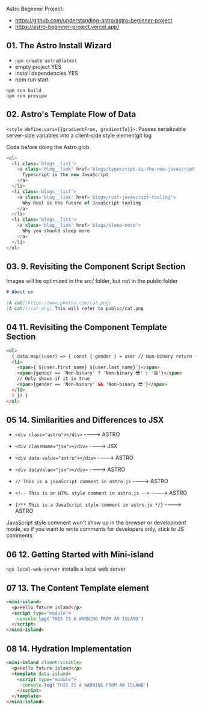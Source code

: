 Astro Beginner Project:

- https://github.com/understanding-astro/astro-beginner-project
- https://astro-beginner-project.vercel.app/

## 01. The Astro Install Wizard

- `npm create astro@latest`
- empty project YES
- Install dependencies YES
- npm run start

`npm run build`  
`npm run preview`

## 02. Astro's Template Flow of Data

`<style define:vars={{gradientFrom, gradientTo}}>`: Passes serializable server-side variables into a client-side style elementgit log

Code before doing the Astro.glob

```javascript
<ol>
  <li class='blogs__list'>
    <a class='blog__link' href='blogs/typescript-is-the-new-javascript'>
      Typescript is the new JavaScript
    </a>
  </li>
  <li class='blogs__list'>
    <a class='blog__link' href='blogs/rust-javascript-tooling'>
      Why Rust is the future of JavaScript tooling
    </a>
  </li>
  <li class='blogs__list'>
    <a class='blog__link' href='blogs/sleep-more'>
      Why you should sleep more
    </a>
  </li>
</ol>
```

## 03. 9. Revisiting the Component Script Section

Images will be optimized in the src/ folder, but not in the public folder

```markdown
# About us

[A cat](https://www.photos.com/cat.png)
[A cat](/cat.png) This will refer to public/cat.png
```

## 04 11. Revisiting the Component Template Section

```html
<ul>
  { data.map((user) => { const { gender } = user // Non-binary return (
  <li>
    <span>{`${user.first_name} ${user.last_name}`}</span>
    <span>{gender == 'Non-binary' ? 'Non-binary 😎' : '😃'}</span>
    // Only shows if it is true
    <span>{gender == 'Non-binary' && 'Non-binary 😎'}</span>
  </li>
  ) }) }
</ul>
```

## 05 14. Similarities and Differences to JSX

- `<div class="astro"></div>` ----> ASTRO
- `<div className="jsx"></div>` ----> JSX

- `<div data-value="astro"></div>` ----> ASTRO
- `<div dataValue="jsx"></div>` ----> ASTRO

- `// This is a javaScript comment in astro.js` ----> ASTRO
- `<!-- This is an HTML style comment in astro.js -->` ----> ASTRO
- `{/** This is a JavaScript style comment in astro.js */}` ----> ASTRO

JavaScript style comment won't show up in the browser or development mode, so if you want to write comments for developers only, stick to JS comments

## 06 12. Getting Started with Mini-island

`npx local-web-server` installs a local web server

## 07 13. The Content Template element

```html
<mini-island>
  <p>Hello future island</p>
  <script type="module">
    console.log('THIS IS A WARNING FROM AN ISLAND')
  </script>
</mini-island>
```

## 08 14. Hydration Implementation

```html
<mini-island client:visible>
  <p>Hello future island</p>
  <template data-island>
    <script type="module">
      console.log('THIS IS A WARNING FROM AN ISLAND')
    </script>
  </template>
</mini-island>
```
